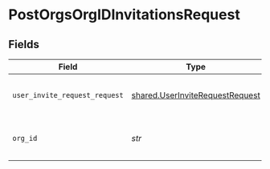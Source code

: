 # PostOrgsOrgIDInvitationsRequest


## Fields

| Field                                                                              | Type                                                                               | Required                                                                           | Description                                                                        |
| ---------------------------------------------------------------------------------- | ---------------------------------------------------------------------------------- | ---------------------------------------------------------------------------------- | ---------------------------------------------------------------------------------- |
| `user_invite_request_request`                                                      | [shared.UserInviteRequestRequest](../../models/shared/userinviterequestrequest.md) | :heavy_check_mark:                                                                 | The email and the desired role<br/><br/>                                           |
| `org_id`                                                                           | *str*                                                                              | :heavy_check_mark:                                                                 | The Organization ID.<br/><br/>                                                     |